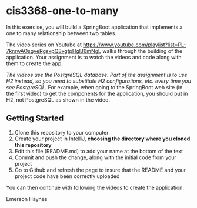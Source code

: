 # cis3368-one-to-many
In this exercise, you will build a SpringBoot application that implements a one to many relationship between two tables.

The video series on Youtube at https://www.youtube.com/playlist?list=PL-7krswAOsgveRgsxpQ8xgtpHglJ6mNgL walks through the building of the application. Your assignment is to watch the videos and code along with them to create the app. 

*The videos use the PostgreSQL database. Part of the assignment is to use H2 instead, so you need to substitute H2 configurations, etc. every time you see PostgreSQL.* For example, when going to the SpringBoot web site (in the first video) to get the components for the application, you should put in H2, not PostgreSQL as shown in the video.

## Getting Started

1) Clone this repository to your computer
2) Create your project in IntelliJ, **choosing the directory where you cloned this repository**
3) Edit this file (README.md) to add your name at the bottom of the text
4) Commit and push the change, along with the initial code from your project
5) Go to Github and refresh the page to insure that the README and your project code have been correctly uploaded

You can then continue with following the videos to create the application.

Emerson Haynes